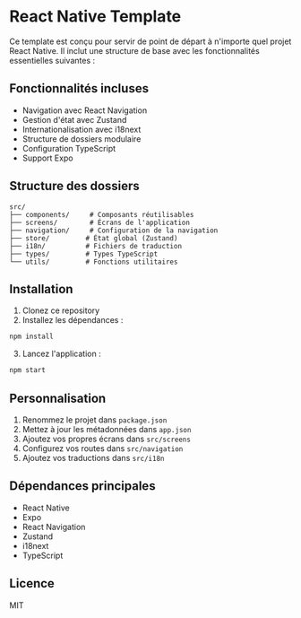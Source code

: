 # React Native Template

Ce template est conçu pour servir de point de départ à n'importe quel projet React Native. Il inclut une structure de base avec les fonctionnalités essentielles suivantes :

## Fonctionnalités incluses

- Navigation avec React Navigation
- Gestion d'état avec Zustand
- Internationalisation avec i18next
- Structure de dossiers modulaire
- Configuration TypeScript
- Support Expo

## Structure des dossiers

```
src/
├── components/     # Composants réutilisables
├── screens/        # Écrans de l'application
├── navigation/     # Configuration de la navigation
├── store/         # État global (Zustand)
├── i18n/          # Fichiers de traduction
├── types/         # Types TypeScript
└── utils/         # Fonctions utilitaires
```

## Installation

1. Clonez ce repository
2. Installez les dépendances :
```bash
npm install
```
3. Lancez l'application :
```bash
npm start
```

## Personnalisation

1. Renommez le projet dans `package.json`
2. Mettez à jour les métadonnées dans `app.json`
3. Ajoutez vos propres écrans dans `src/screens`
4. Configurez vos routes dans `src/navigation`
5. Ajoutez vos traductions dans `src/i18n`

## Dépendances principales

- React Native
- Expo
- React Navigation
- Zustand
- i18next
- TypeScript

## Licence

MIT 